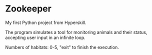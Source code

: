 # Zookeeper

My first Python project from Hyperskill.

The program simulates a tool for monitoring animals and their status, accepting user input in an infinite loop.

Numbers of habitats: 0-5, "exit" to finish the execution.
